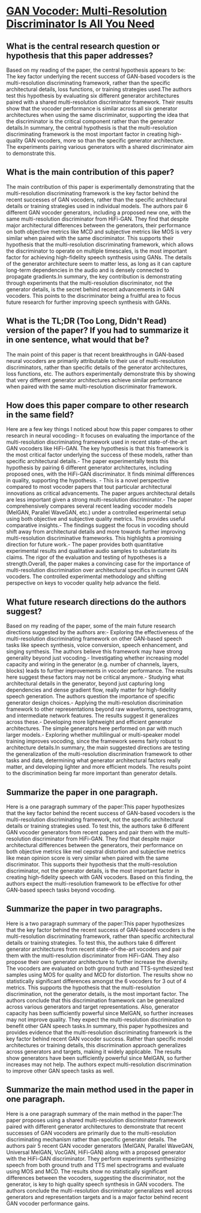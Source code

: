 # [GAN Vocoder: Multi-Resolution Discriminator Is All You Need](https://arxiv.org/abs/2103.05236)

## What is the central research question or hypothesis that this paper addresses?

 Based on my reading of the paper, the central hypothesis appears to be: The key factor underlying the recent success of GAN-based vocoders is the multi-resolution discriminating framework, rather than the specific architectural details, loss functions, or training strategies used.The authors test this hypothesis by evaluating six different generator architectures paired with a shared multi-resolution discriminator framework. Their results show that the vocoder performance is similar across all six generator architectures when using the same discriminator, supporting the idea that the discriminator is the critical component rather than the generator details.In summary, the central hypothesis is that the multi-resolution discriminating framework is the most important factor in creating high-quality GAN vocoders, more so than the specific generator architecture. The experiments pairing various generators with a shared discriminator aim to demonstrate this.


## What is the main contribution of this paper?

 The main contribution of this paper is experimentally demonstrating that the multi-resolution discriminating framework is the key factor behind the recent successes of GAN vocoders, rather than the specific architectural details or training strategies used in individual models. The authors pair 6 different GAN vocoder generators, including a proposed new one, with the same multi-resolution discriminator from HiFi-GAN. They find that despite major architectural differences between the generators, their performance on both objective metrics like MCD and subjective metrics like MOS is very similar when paired with the same discriminator. This supports their hypothesis that the multi-resolution discriminating framework, which allows the discriminator to operate on multiple timescales, is the most important factor for achieving high-fidelity speech synthesis using GANs. The details of the generator architecture seem to matter less, as long as it can capture long-term dependencies in the audio and is densely connected to propagate gradients.In summary, the key contribution is demonstrating through experiments that the multi-resolution discriminator, not the generator details, is the secret behind recent advancements in GAN vocoders. This points to the discriminator being a fruitful area to focus future research for further improving speech synthesis with GANs.


## What is the TL;DR (Too Long, Didn't Read) version of the paper? If you had to summarize it in one sentence, what would that be?

 The main point of this paper is that recent breakthroughs in GAN-based neural vocoders are primarily attributable to their use of multi-resolution discriminators, rather than specific details of the generator architectures, loss functions, etc. The authors experimentally demonstrate this by showing that very different generator architectures achieve similar performance when paired with the same multi-resolution discriminator framework.


## How does this paper compare to other research in the same field?

 Here are a few key things I noticed about how this paper compares to other research in neural vocoding:- It focuses on evaluating the importance of the multi-resolution discriminating framework used in recent state-of-the-art GAN vocoders like HiFi-GAN. The key hypothesis is that this framework is the most critical factor underlying the success of these models, rather than specific architectural details.- The paper experimentally tests this hypothesis by pairing 6 different generator architectures, including proposed ones, with the HiFi-GAN discriminator. It finds minimal differences in quality, supporting the hypothesis. - This is a novel perspective compared to most vocoder papers that tout particular architectural innovations as critical advancements. The paper argues architectural details are less important given a strong multi-resolution discriminator.- The paper comprehensively compares several recent leading vocoder models (MelGAN, Parallel WaveGAN, etc.) under a controlled experimental setup using both objective and subjective quality metrics. This provides useful comparative insights.- The findings suggest the focus in vocoding should shift away from architectural details and more towards further improving multi-resolution discriminative frameworks. This highlights a promising direction for future work.- The paper provides both quantitative experimental results and qualitative audio samples to substantiate its claims. The rigor of the evaluation and testing of hypotheses is a strength.Overall, the paper makes a convincing case for the importance of multi-resolution discrimination over architectural specifics in current GAN vocoders. The controlled experimental methodology and shifting perspective on keys to vocoder quality help advance the field.


## What future research directions do the authors suggest?

 Based on my reading of the paper, some of the main future research directions suggested by the authors are:- Exploring the effectiveness of the multi-resolution discriminating framework on other GAN-based speech tasks like speech synthesis, voice conversion, speech enhancement, and singing synthesis. The authors believe this framework may have strong generality beyond just vocoding.- Investigating whether increasing model capacity and wiring in the generator (e.g. number of channels, layers, blocks) leads to further improvements in vocoder performance. The results here suggest these factors may not be critical anymore.- Studying what architectural details in the generator, beyond just capturing long dependencies and dense gradient flow, really matter for high-fidelity speech generation. The authors question the importance of specific generator design choices.- Applying the multi-resolution discrimination framework to other representations beyond raw waveforms, spectrograms, and intermediate network features. The results suggest it generalizes across these.- Developing more lightweight and efficient generator architectures. The simple generators here performed on par with much larger models.- Exploring whether multilingual or multi-speaker model training improves vocoding, since the framework seems fairly robust to architecture details.In summary, the main suggested directions are testing the generalization of the multi-resolution discrimination framework to other tasks and data, determining what generator architectural factors really matter, and developing lighter and more efficient models. The results point to the discrimination being far more important than generator details.


## Summarize the paper in one paragraph.

 Here is a one paragraph summary of the paper:This paper hypothesizes that the key factor behind the recent success of GAN-based vocoders is the multi-resolution discriminating framework, not the specific architectural details or training strategies used. To test this, the authors take 6 different GAN vocoder generators from recent papers and pair them with the multi-resolution discriminator from HiFi-GAN. They find that despite major architectural differences between the generators, their performance on both objective metrics like mel cepstral distortion and subjective metrics like mean opinion score is very similar when paired with the same discriminator. This supports their hypothesis that the multi-resolution discriminator, not the generator details, is the most important factor in creating high-fidelity speech with GAN vocoders. Based on this finding, the authors expect the multi-resolution framework to be effective for other GAN-based speech tasks beyond vocoding.


## Summarize the paper in two paragraphs.

 Here is a two paragraph summary of the paper:This paper hypothesizes that the key factor behind the recent success of GAN-based vocoders is the multi-resolution discriminating framework, rather than specific architectural details or training strategies. To test this, the authors take 6 different generator architectures from recent state-of-the-art vocoders and pair them with the multi-resolution discriminator from HiFi-GAN. They also propose their own generator architecture to further increase the diversity. The vocoders are evaluated on both ground truth and TTS-synthesized test samples using MOS for quality and MCD for distortion. The results show no statistically significant differences amongst the 6 vocoders for 3 out of 4 metrics. This supports the hypothesis that the multi-resolution discrimination, not the generator details, is the most important factor. The authors conclude that this discrimination framework can be generalized across various generators and target representations. Also, generator capacity has been sufficiently powerful since MelGAN, so further increases may not improve quality. They expect the multi-resolution discrimination to benefit other GAN speech tasks.In summary, this paper hypothesizes and provides evidence that the multi-resolution discriminating framework is the key factor behind recent GAN vocoder success. Rather than specific model architectures or training details, this discrimination approach generalizes across generators and targets, making it widely applicable. The results show generators have been sufficiently powerful since MelGAN, so further increases may not help. The authors expect multi-resolution discrimination to improve other GAN speech tasks as well.


## Summarize the main method used in the paper in one paragraph.

 Here is a one paragraph summary of the main method in the paper:The paper proposes using a shared multi-resolution discriminator framework paired with different generator architectures to demonstrate that recent successes of GAN vocoders are primarily due to the multi-resolution discriminating mechanism rather than specific generator details. The authors pair 5 recent GAN vocoder generators (MelGAN, Parallel WaveGAN, Universal MelGAN, VocGAN, HiFi-GAN) along with a proposed generator with the HiFi-GAN discriminator. They perform experiments synthesizing speech from both ground truth and TTS mel spectrograms and evaluate using MOS and MCD. The results show no statistically significant differences between the vocoders, suggesting the discriminator, not the generator, is key to high quality speech synthesis in GAN vocoders. The authors conclude the multi-resolution discriminator generalizes well across generators and representation targets and is a major factor behind recent GAN vocoder performance gains.
